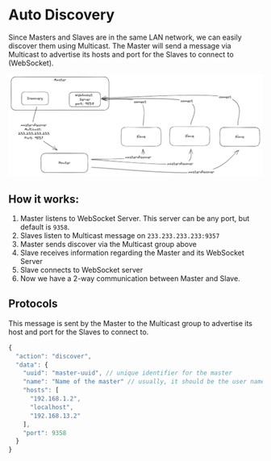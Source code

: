 # Auto Discovery

Since Masters and Slaves are in the same LAN network, we can easily discover them using Multicast. The Master will send a message via Multicast to advertise its hosts and port for the Slaves to connect to (WebSocket).

![Auto Discovery Diagram](./assets/auto-discovery.png)

## How it works:

1. Master listens to WebSocket Server. This server can be any port, but default is `9358`.
1. Slaves listen to Multicast message on `233.233.233.233:9357`
1. Master sends discover via the Multicast group above
1. Slave receives information regarding the Master and its WebSocket Server
1. Slave connects to WebSocket server
1. Now we have a 2-way communication between Master and Slave.

## Protocols

This message is sent by the Master to the Multicast group to advertise its host and port for the Slaves to connect to.

```js
{
  "action": "discover",
  "data": {
    "uuid": "master-uuid", // unique identifier for the master
    "name": "Name of the master" // usually, it should be the user name.
    "hosts": [
      "192.168.1.2",
      "localhost",
      "192.168.13.2"
    ],
    "port": 9358
  }
}
```
